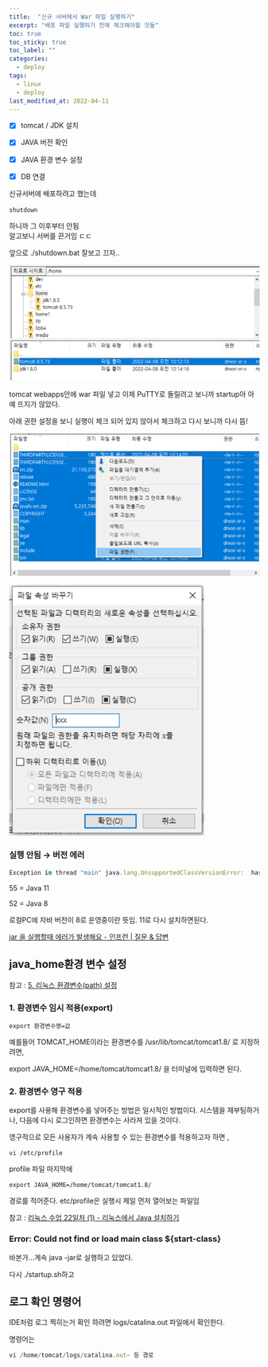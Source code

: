 ```yaml
---
title:  "신규 서버에서 War 파일 실행하기"
excerpt: "배포 파일 실행하기 전에 체크해야할 것들"
toc: true
toc_sticky: true
toc_label: ""
categories:
  - deploy
tags:
  - linux
  - deploy
last_modified_at: 2022-04-11
---
```


- [x] tomcat / JDK 설치 
- [x] JAVA 버전 확인
- [x] JAVA 환경 변수 설정
- [x] DB 연결


신규서버에 배포하려고 했는데 

`shutdown`

하니까 그 이후부터 안됨  
알고보니 서버를 끈거임 ㄷㄷ

앞으로 ./shutdown.bat 잘보고 끄자..

![](./images/2022-04-11-23-55-02.png)  

tomcat webapps안에 war 파일 넣고 이제 PuTTY로 돌릴려고 보니까 startup아 아예 뜨지가 않았다.

아래 권한 설정을 보니 실행이 체크 되어 있지 않아서 체크하고 다시 보니까 다시 뜸!

![](./images/2022-04-11-23-55-21.png)  

![](./images/2022-04-11-23-55-43.png)


### 실행 안됨 → 버전 에러
```jsx
Exception in thread "main" java.lang.UnsupportedClassVersionError:  has been compiled by a more recent version of the Java Runtime (class file version 55.0), this version of the Java Runtime only recognizes class file versions up to 52.0
```

55 = Java 11

52 = Java 8

로컬PC에 자바 버전이 8로 운영중이란 뜻임.
11로 다시 설치하면된다.

[jar 을 실행할때 에러가 발생해요 - 인프런 | 질문 & 답변](https://www.inflearn.com/questions/53693)


## java_home환경 변수 설정

참고 : [5. 리눅스 환경변수(path) 설정](https://m.blog.naver.com/occidere/220821140420)

### 1. 환경변수 임시 적용(export)

```
export 환경변수명=값
```

예를들어 TOMCAT_HOME이라는 환경변수를 /usr/lib/tomcat/tomcat1.8/ 로 지정하려면,

export JAVA_HOME=/home/tomcat/tomcat1.8/ 을 터미널에 입력하면 된다.

### **2. 환경변수 영구 적용**

export를 사용해 환경변수를 넣어주는 방법은 일시적인 방법이다. 시스템을 재부팅하거나, 다음에 다시 로그인하면 환경변수는 사라져 있을 것이다.

영구적으로 모든 사용자가 계속 사용할 수 있는 환경변수를 적용하고자 하면 ,

```
vi /etc/profile
```

profile 파일 마지막에

```
export JAVA_HOME=/home/tomcat/tomcat1.8/ 
```
경로를 적어준다.
etc/profile은 실행시 제일 먼저 열어보는 파일임

참고 : [리눅스 수업 22일차 (1) - 리눅스에서 Java 설치하기](https://lureout.tistory.com/383)

### Error: Could not find or load main class ${start-class}

바본가...계속 java -jar로 실행하고 있었다.

다시 ./startup.sh하고 


## 로그 확인 명령어 
IDE처럼 로그 찍히는거 확인 하려면 logs/catalina.out 파일에서 확인한다. 

명령어는

```jsx
vi /home/tomcat/logs/catalina.out~ 등 경로
```
